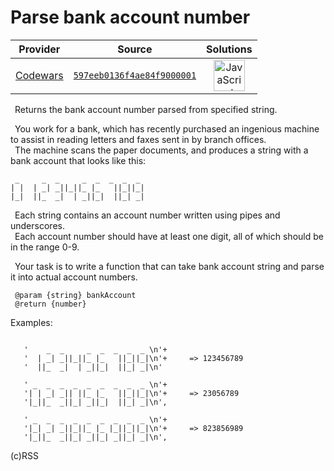 [_metadata_:generated]: - "true"

# Parse bank account number

<!-- INFO TABLE BEGIN -->

| Provider                                        | Source                                                                               | Solutions                                                                                                                                                    |
| :---------------------------------------------: | :----------------------------------------------------------------------------------: | :----------------------------------------------------------------------------------------------------------------------------------------------------------: |
| [Codewars](../../../docs/providers/Codewars.md) | [`597eeb0136f4ae84f9000001`](https://www.codewars.com/kata/597eeb0136f4ae84f9000001) | [<img src="https://res.cloudinary.com/rascaltwo/image/upload/v1631924076/javascript_ehszr7.svg" alt="JavaScript" title="JavaScript" width="50" />](solve.js) |

<!-- INFO TABLE END -->

&ensp;Returns the bank account number parsed from specified string.

&ensp;You work for a bank, which has recently purchased an ingenious machine to assist in reading letters and faxes sent in by branch offices.<br>
&ensp;The machine scans the paper documents, and produces a string with a bank account that looks like this:
```
 _     _  _     _  _  _  _  _
| |  | _| _||_||_ |_   ||_||_|
|_|  ||_  _|  | _||_|  ||_| _|
 ``` 

&ensp;Each string contains an account number written using pipes and underscores.<br>
&ensp;Each account number should have at least one digit, all of which should be in the range 0-9.

&ensp;Your task is to write a function that can take bank account string and parse it into actual account numbers.
```
 @param {string} bankAccount
 @return {number}
```

Examples:
``` 

   '    _  _     _  _  _  _  _ \n'+
   '  | _| _||_||_ |_   ||_||_|\n'+     => 123456789
   '  ||_  _|  | _||_|  ||_| _|\n'

   ' _  _  _  _  _  _  _  _  _ \n'+
   '| | _| _|| ||_ |_   ||_||_|\n'+     => 23056789
   '|_||_  _||_| _||_|  ||_| _|\n',

   ' _  _  _  _  _  _  _  _  _ \n'+
   '|_| _| _||_||_ |_ |_||_||_|\n'+     => 823856989
   '|_||_  _||_| _||_| _||_| _|\n',
  ``` 
(c)RSS

